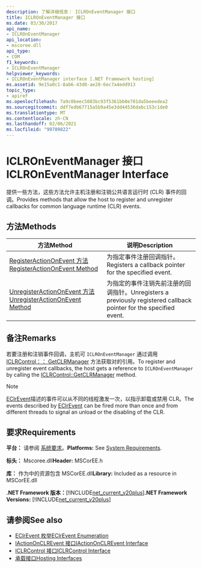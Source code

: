 ```yaml
---
description: 了解详细信息： ICLROnEventManager 接口
title: ICLROnEventManager 接口
ms.date: 03/30/2017
api_name:
- ICLROnEventManager
api_location:
- mscoree.dll
api_type:
- COM
f1_keywords:
- ICLROnEventManager
helpviewer_keywords:
- ICLROnEventManager interface [.NET Framework hosting]
ms.assetid: 9e15a0c1-8ab6-43d0-ae28-6ec7a4edd913
topic_type:
- apiref
ms.openlocfilehash: 7a9c0beec5083bc93f5361bb0e701da5beeedea2
ms.sourcegitcommit: ddf7edb67715a5b9a45e3dd44536dabc153c1de0
ms.translationtype: MT
ms.contentlocale: zh-CN
ms.lasthandoff: 02/06/2021
ms.locfileid: "99789822"
---
```

# <a name="iclroneventmanager-interface"></a><span data-ttu-id="b2bc0-103">ICLROnEventManager 接口</span><span class="sxs-lookup"><span data-stu-id="b2bc0-103">ICLROnEventManager Interface</span></span>

<span data-ttu-id="b2bc0-104">提供一些方法，这些方法允许主机注册和注销公共语言运行时 (CLR) 事件的回调。</span><span class="sxs-lookup"><span data-stu-id="b2bc0-104">Provides methods that allow the host to register and unregister callbacks for common language runtime (CLR) events.</span></span>  
  
## <a name="methods"></a><span data-ttu-id="b2bc0-105">方法</span><span class="sxs-lookup"><span data-stu-id="b2bc0-105">Methods</span></span>  
  
|<span data-ttu-id="b2bc0-106">方法</span><span class="sxs-lookup"><span data-stu-id="b2bc0-106">Method</span></span>|<span data-ttu-id="b2bc0-107">说明</span><span class="sxs-lookup"><span data-stu-id="b2bc0-107">Description</span></span>|  
|------------|-----------------|  
|[<span data-ttu-id="b2bc0-108">RegisterActionOnEvent 方法</span><span class="sxs-lookup"><span data-stu-id="b2bc0-108">RegisterActionOnEvent Method</span></span>](iclroneventmanager-registeractiononevent-method.md)|<span data-ttu-id="b2bc0-109">为指定事件注册回调指针。</span><span class="sxs-lookup"><span data-stu-id="b2bc0-109">Registers a callback pointer for the specified event.</span></span>|  
|[<span data-ttu-id="b2bc0-110">UnregisterActionOnEvent 方法</span><span class="sxs-lookup"><span data-stu-id="b2bc0-110">UnregisterActionOnEvent Method</span></span>](iclroneventmanager-unregisteractiononevent-method.md)|<span data-ttu-id="b2bc0-111">为指定的事件注销先前注册的回调指针。</span><span class="sxs-lookup"><span data-stu-id="b2bc0-111">Unregisters a previously registered callback pointer for the specified event.</span></span>|  
  
## <a name="remarks"></a><span data-ttu-id="b2bc0-112">备注</span><span class="sxs-lookup"><span data-stu-id="b2bc0-112">Remarks</span></span>  

 <span data-ttu-id="b2bc0-113">若要注册和注销事件回调，主机可 `ICLROnEventManager` 通过调用 [ICLRControl：： GetCLRManager](iclrcontrol-getclrmanager-method.md) 方法获取对的引用。</span><span class="sxs-lookup"><span data-stu-id="b2bc0-113">To register and unregister event callbacks, the host gets a reference to `ICLROnEventManager` by calling the [ICLRControl::GetCLRManager](iclrcontrol-getclrmanager-method.md) method.</span></span>  
  
> [!NOTE]
> <span data-ttu-id="b2bc0-114">[EClrEvent](eclrevent-enumeration.md)描述的事件可以从不同的线程激发一次，以指示卸载或禁用 CLR。</span><span class="sxs-lookup"><span data-stu-id="b2bc0-114">The events described by [EClrEvent](eclrevent-enumeration.md) can be fired more than once and from different threads to signal an unload or the disabling of the CLR.</span></span>  
  
## <a name="requirements"></a><span data-ttu-id="b2bc0-115">要求</span><span class="sxs-lookup"><span data-stu-id="b2bc0-115">Requirements</span></span>  

 <span data-ttu-id="b2bc0-116">**平台：** 请参阅 [系统要求](../../get-started/system-requirements.md)。</span><span class="sxs-lookup"><span data-stu-id="b2bc0-116">**Platforms:** See [System Requirements](../../get-started/system-requirements.md).</span></span>  
  
 <span data-ttu-id="b2bc0-117">**标头：** Mscoree.dll</span><span class="sxs-lookup"><span data-stu-id="b2bc0-117">**Header:** MSCorEE.h</span></span>  
  
 <span data-ttu-id="b2bc0-118">**库：** 作为中的资源包含 MSCorEE.dll</span><span class="sxs-lookup"><span data-stu-id="b2bc0-118">**Library:** Included as a resource in MSCorEE.dll</span></span>  
  
 <span data-ttu-id="b2bc0-119">**.NET Framework 版本：**[!INCLUDE[net_current_v20plus](../../../../includes/net-current-v20plus-md.md)]</span><span class="sxs-lookup"><span data-stu-id="b2bc0-119">**.NET Framework Versions:** [!INCLUDE[net_current_v20plus](../../../../includes/net-current-v20plus-md.md)]</span></span>  
  
## <a name="see-also"></a><span data-ttu-id="b2bc0-120">请参阅</span><span class="sxs-lookup"><span data-stu-id="b2bc0-120">See also</span></span>

- [<span data-ttu-id="b2bc0-121">EClrEvent 枚举</span><span class="sxs-lookup"><span data-stu-id="b2bc0-121">EClrEvent Enumeration</span></span>](eclrevent-enumeration.md)
- [<span data-ttu-id="b2bc0-122">IActionOnCLREvent 接口</span><span class="sxs-lookup"><span data-stu-id="b2bc0-122">IActionOnCLREvent Interface</span></span>](iactiononclrevent-interface.md)
- [<span data-ttu-id="b2bc0-123">ICLRControl 接口</span><span class="sxs-lookup"><span data-stu-id="b2bc0-123">ICLRControl Interface</span></span>](iclrcontrol-interface.md)
- [<span data-ttu-id="b2bc0-124">承载接口</span><span class="sxs-lookup"><span data-stu-id="b2bc0-124">Hosting Interfaces</span></span>](hosting-interfaces.md)
